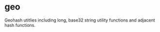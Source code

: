 geo
===

Geohash utitlies including long, base32 string utility functions and adjacent hash functions.
